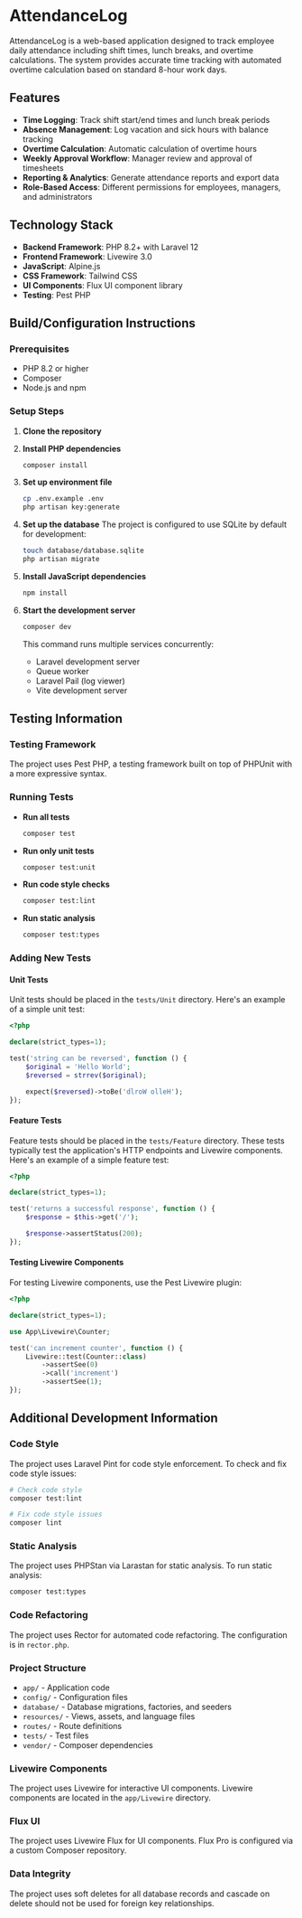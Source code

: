 # AttendanceLog

AttendanceLog is a web-based application designed to track employee daily attendance including shift times, lunch breaks, and overtime calculations. The system provides accurate time tracking with automated overtime calculation based on standard 8-hour work days.

## Features

- **Time Logging**: Track shift start/end times and lunch break periods
- **Absence Management**: Log vacation and sick hours with balance tracking
- **Overtime Calculation**: Automatic calculation of overtime hours
- **Weekly Approval Workflow**: Manager review and approval of timesheets
- **Reporting & Analytics**: Generate attendance reports and export data
- **Role-Based Access**: Different permissions for employees, managers, and administrators

## Technology Stack

- **Backend Framework**: PHP 8.2+ with Laravel 12
- **Frontend Framework**: Livewire 3.0
- **JavaScript**: Alpine.js
- **CSS Framework**: Tailwind CSS
- **UI Components**: Flux UI component library
- **Testing**: Pest PHP

## Build/Configuration Instructions

### Prerequisites
- PHP 8.2 or higher
- Composer
- Node.js and npm

### Setup Steps

1. **Clone the repository**

2. **Install PHP dependencies**
   ```bash
   composer install
   ```

3. **Set up environment file**
   ```bash
   cp .env.example .env
   php artisan key:generate
   ```

4. **Set up the database**
   The project is configured to use SQLite by default for development:
   ```bash
   touch database/database.sqlite
   php artisan migrate
   ```

5. **Install JavaScript dependencies**
   ```bash
   npm install
   ```

6. **Start the development server**
   ```bash
   composer dev
   ```
   This command runs multiple services concurrently:
   - Laravel development server
   - Queue worker
   - Laravel Pail (log viewer)
   - Vite development server

## Testing Information

### Testing Framework
The project uses Pest PHP, a testing framework built on top of PHPUnit with a more expressive syntax.

### Running Tests

- **Run all tests**
  ```bash
  composer test
  ```

- **Run only unit tests**
  ```bash
  composer test:unit
  ```

- **Run code style checks**
  ```bash
  composer test:lint
  ```

- **Run static analysis**
  ```bash
  composer test:types
  ```

### Adding New Tests

#### Unit Tests
Unit tests should be placed in the `tests/Unit` directory. Here's an example of a simple unit test:

```php
<?php

declare(strict_types=1);

test('string can be reversed', function () {
    $original = 'Hello World';
    $reversed = strrev($original);

    expect($reversed)->toBe('dlroW olleH');
});
```

#### Feature Tests
Feature tests should be placed in the `tests/Feature` directory. These tests typically test the application's HTTP endpoints and Livewire components. Here's an example of a simple feature test:

```php
<?php

declare(strict_types=1);

test('returns a successful response', function () {
    $response = $this->get('/');

    $response->assertStatus(200);
});
```

#### Testing Livewire Components
For testing Livewire components, use the Pest Livewire plugin:

```php
<?php

declare(strict_types=1);

use App\Livewire\Counter;

test('can increment counter', function () {
    Livewire::test(Counter::class)
        ->assertSee(0)
        ->call('increment')
        ->assertSee(1);
});
```

## Additional Development Information

### Code Style
The project uses Laravel Pint for code style enforcement. To check and fix code style issues:

```bash
# Check code style
composer test:lint

# Fix code style issues
composer lint
```

### Static Analysis
The project uses PHPStan via Larastan for static analysis. To run static analysis:

```bash
composer test:types
```

### Code Refactoring
The project uses Rector for automated code refactoring. The configuration is in `rector.php`.

### Project Structure
- `app/` - Application code
- `config/` - Configuration files
- `database/` - Database migrations, factories, and seeders
- `resources/` - Views, assets, and language files
- `routes/` - Route definitions
- `tests/` - Test files
- `vendor/` - Composer dependencies

### Livewire Components
The project uses Livewire for interactive UI components. Livewire components are located in the `app/Livewire` directory.

### Flux UI
The project uses Livewire Flux for UI components. Flux Pro is configured via a custom Composer repository.

### Data Integrity
The project uses soft deletes for all database records and cascade on delete should not be used for foreign key relationships.
